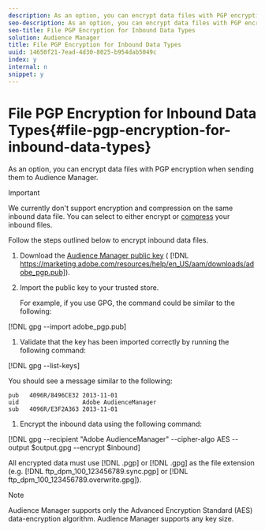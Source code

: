 ```yaml
---
description: As an option, you can encrypt data files with PGP encryption when sending them to Audience Manager.
seo-description: As an option, you can encrypt data files with PGP encryption when sending them to Audience Manager.
seo-title: File PGP Encryption for Inbound Data Types
solution: Audience Manager
title: File PGP Encryption for Inbound Data Types
uuid: 14650f21-7ead-4d30-8025-b954dab5049c
index: y
internal: n
snippet: y
---
```


# File PGP Encryption for Inbound Data Types{#file-pgp-encryption-for-inbound-data-types}

As an option, you can encrypt data files with PGP encryption when sending them to Audience Manager.

<!-- 

c_encryption.xml

 -->

>[!IMPORTANT]
>
>We currently don't support encryption and compression on the same inbound data file. You can select to either encrypt or [compress](../../../c-integration/sending-audience-data/batch-data-transfer-explained/inbound-file-compression.md#concept_7D6FA8BA759143EFBEDB16589BF6EC40) your inbound files.

Follow the steps outlined below to encrypt inbound data files.

1. Download the [Audience Manager public key](https://marketing.adobe.com/resources/help/en_US/aam/downloads/adobe_pgp.pub) ( [!DNL https://marketing.adobe.com/resources/help/en_US/aam/downloads/adobe_pgp.pub]). 
1. Import the public key to your trusted store.

   For example, if you use GPG, the command could be similar to the following:

[!DNL gpg --import adobe_pgp.pub] 

1. Validate that the key has been imported correctly by running the following command:

[!DNL gpg --list-keys]

   You should see a message similar to the following:

   ```
   pub   4096R/8496CE32 2013-11-01
   uid                  Adobe AudienceManager
   sub   4096R/E3F2A363 2013-11-01
   
   ```

1. Encrypt the inbound data using the following command:

[!DNL gpg --recipient "Adobe AudienceManager" --cipher-algo AES --output $output.gpg --encrypt $inbound]

   All encrypted data must use [!DNL .pgp] or [!DNL .gpg] as the file extension (e.g. [!DNL ftp_dpm_100_123456789.sync.pgp] or [!DNL ftp_dpm_100_123456789.overwrite.gpg]).

   >[!NOTE]
   >
   >Audience Manager supports only the Advanced Encryption Standard (AES) data-encryption algorithm. Audience Manager supports any key size.

